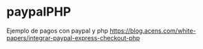 # paypalPHP
Ejemplo de pagos con paypal y php https://blog.acens.com/white-papers/integrar-paypal-express-checkout-php
